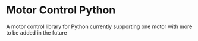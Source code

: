 # Motor Control Python
A motor control library for Python currently supporting one motor with more to be added in the future
